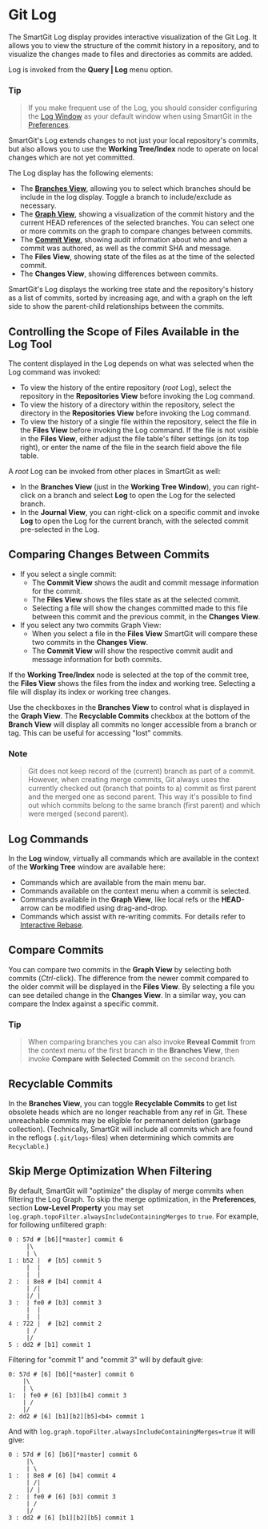 # Git Log

The SmartGit Log display provides interactive visualization of the Git Log.
It allows you to view the structure of the commit history in a repository, and to visualize the changes made to files and directories as commits are added.

Log is invoked from the **Query \| Log** menu option.

### Tip

> If you make frequent use of the Log, you should consider configuring the [Log Window](Log-Window.md) as your default window when using SmartGit in the [Preferences](Preferences/User-Interface.md).

SmartGit's Log extends changes to not just your local repository's commits, but also allows you to use the **Working Tree/Index** node to operate on local changes which are not yet committed.

The Log display has the following elements:

- The [**Branches View**](Branches-view.md), allowing you to select which branches should be include in the log display.
  Toggle a branch to include/exclude as necessary.
- The [**Graph View**](Graph-View.md), showing a visualization of the commit history and the current HEAD references of the selected branches.
  You can select one or more commits on the graph to compare changes between commits.
- The [**Commit View**](Commit-View.md), showing audit information about who and when a commit was authored, as well as the commit SHA and message.
- The **Files View**, showing state of the files as at the time of the selected commit.
- The **Changes View**, showing differences between commits.

SmartGit's Log displays the working tree state and the repository's history as a list of commits, sorted by increasing age, and with a graph on the left side to show the parent-child relationships between the commits.

## Controlling the Scope of Files Available in the Log Tool

The content displayed in the Log depends on what was selected when the Log command was invoked:

- To view the history of the entire repository (*root* Log), select the repository in the **Repositories View** before invoking the Log command.
- To view the history of a directory within the repository, select the directory in the **Repositories View** before invoking the Log command.
- To view the history of a single file within the repository, select the file in the **Files View** before invoking the Log command.
  If the file is not visible in the **Files View**, either adjust the file table's filter settings (on its top right), or enter the name of the file in the search field above the file table.

A *root* Log can be invoked from other places in SmartGit as well:

- In the **Branches View** (just in the **Working Tree Window**), you can right-click on a branch and select **Log** to open the Log for the selected branch.
- In the **Journal View**, you can right-click on a specific commit and invoke **Log** to open the Log for the current branch, with the selected commit pre-selected in the Log.

## Comparing Changes Between Commits

- If you select a single commit:
  - The **Commit View** shows the audit and commit message information for the commit.
  - The **Files View** shows the files state as at the selected commit.
  - Selecting a file will show the changes committed made to this file between this commit and the previous commit, in the **Changes View**.
- If you select any two commits Graph View:
  - When you select a file in the **Files View** SmartGit will compare these two commits in the **Changes View**.
  - The **Commit View** will show the respective commit audit and message information for both commits.

If the **Working Tree/Index** node is selected at the top of the commit tree, the **Files View** shows the files from the index and working tree.
Selecting a file will display its index or working tree changes.

Use the checkboxes in the **Branches View** to control what is displayed in the **Graph View**.
The **Recyclable Commits** checkbox at the bottom of the **Branch View** will display all commits no longer accessible from a branch or tag.
This can be useful for accessing "lost" commits.

### Note

> Git does not keep record of the (current) branch as part of a commit.
> However, when creating merge commits, Git always uses the currently checked out (branch that points to a) commit as first parent and the merged one as second parent.
> This way it's possible to find out which commits belong to the same branch (first parent) and which were merged (second parent).

## Log Commands

In the **Log** window, virtually all commands which are available in the context of the **Working Tree** window are available here:

- Commands which are available from the main menu bar.
- Commands available on the context menu when a commit is selected.
- Commands available in the **Graph View**, like local refs or the **HEAD**-arrow can be modified using drag-and-drop.
- Commands which assist with re-writing commits.
  For details refer to [Interactive Rebase](Branch/Rebase-Interactive.md).

## Compare Commits

You can compare two commits in the **Graph View** by selecting both commits (*Ctrl*-click).
The difference from the newer commit compared to the older commit will be displayed in the **Files View**.
By selecting a file you can see detailed change in the **Changes View**.
In a similar way, you can compare the Index against a specific commit.

### Tip

> When comparing branches you can also invoke **Reveal Commit** from the context menu of the first branch in the **Branches View**, then invoke **Compare with Selected Commit** on the second branch.

## Recyclable Commits

In the **Branches View**, you can toggle **Recyclable Commits** to get list obsolete heads which are no longer reachable from any ref in Git.
These unreachable commits may be eligible for permanent deletion (garbage collection).
(Technically, SmartGit will include all commits which are found in the reflogs (`.git/logs`-files) when determining which commits are `Recyclable`.)

## Skip Merge Optimization When Filtering

By default, SmartGit will "optimize" the display of merge commits when filtering the Log Graph.
To skip the merge optimization, in the **Preferences**, section **Low-Level Property** you may set `log.graph.topoFilter.alwaysIncludeContainingMerges` to `true`.
For example, for following unfiltered graph:

```                                                                                  
0 : 57d # [b6][*master] commit 6
     |\                                                                                 
     | \                                                                                
1 : b52 |  # [b5] commit 5
     |  |                                                                               
     |  |                                                                               
2 :  | 8e8 # [b4] commit 4
     | /|                                                                               
     |/ |                                                                               
3 :  | fe0 # [b3] commit 3
     |  |                                                                               
     |  |                                                                               
4 : 722 |  # [b2] commit 2         
     | /                                                                                
     |/                                                                                 
5 : dd2 # [b1] commit 1          
```

Filtering for "commit 1" and "commit 3" will by default give:

```
0: 57d # [6] [b6][*master] commit 6
    |\                                     
    | \                                    
1:  | fe0 # [6] [b3][b4] commit 3
    | /                                    
    |/                                     
2: dd2 # [6] [b1][b2][b5]<b4> commit 1
```

And with `log.graph.topoFilter.alwaysIncludeContainingMerges=true` it will give:

```
0 : 57d # [6] [b6][*master] commit 6
     |\                                                                       
     | \                                                                      
1 :  | 8e8 # [6] [b4] commit 4
     | /|                                                                     
     |/ |                                                                     
2 :  | fe0 # [6] [b3] commit 3
     | /                                                                      
     |/                                                                       
3 : dd2 # [6] [b1][b2][b5] commit 1
```
